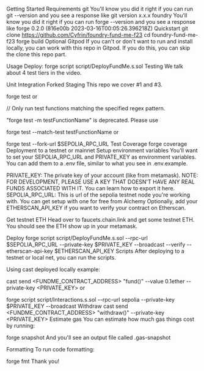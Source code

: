 Getting Started
Requirements
git
You'll know you did it right if you can run git --version and you see a response like git version x.x.x
foundry
You'll know you did it right if you can run forge --version and you see a response like forge 0.2.0 (816e00b 2023-03-16T00:05:26.396218Z)
Quickstart
git clone https://github.com/Cyfrin/foundry-fund-me-f23
cd foundry-fund-me-f23
forge build
Optional Gitpod
If you can't or don't want to run and install locally, you can work with this repo in Gitpod. If you do this, you can skip the clone this repo part.

Usage
Deploy:
forge script script/DeployFundMe.s.sol
Testing
We talk about 4 test tiers in the video.

Unit
Integration
Forked
Staging
This repo we cover #1 and #3.

forge test
or

// Only run test functions matching the specified regex pattern.

"forge test -m testFunctionName" is deprecated. Please use 

forge test --match-test testFunctionName
or

forge test --fork-url $SEPOLIA_RPC_URL
Test Coverage
forge coverage
Deployment to a testnet or mainnet
Setup environment variables
You'll want to set your SEPOLIA_RPC_URL and PRIVATE_KEY as environment variables. You can add them to a .env file, similar to what you see in .env.example.

PRIVATE_KEY: The private key of your account (like from metamask). NOTE: FOR DEVELOPMENT, PLEASE USE A KEY THAT DOESN'T HAVE ANY REAL FUNDS ASSOCIATED WITH IT.
You can learn how to export it here.
SEPOLIA_RPC_URL: This is url of the sepolia testnet node you're working with. You can get setup with one for free from Alchemy
Optionally, add your ETHERSCAN_API_KEY if you want to verify your contract on Etherscan.

Get testnet ETH
Head over to faucets.chain.link and get some testnet ETH. You should see the ETH show up in your metamask.

Deploy
forge script script/DeployFundMe.s.sol --rpc-url $SEPOLIA_RPC_URL --private-key $PRIVATE_KEY --broadcast --verify --etherscan-api-key $ETHERSCAN_API_KEY
Scripts
After deploying to a testnet or local net, you can run the scripts.

Using cast deployed locally example:

cast send <FUNDME_CONTRACT_ADDRESS> "fund()" --value 0.1ether --private-key <PRIVATE_KEY>
or

forge script script/Interactions.s.sol --rpc-url sepolia  --private-key $PRIVATE_KEY  --broadcast
Withdraw
cast send <FUNDME_CONTRACT_ADDRESS> "withdraw()"  --private-key <PRIVATE_KEY>
Estimate gas
You can estimate how much gas things cost by running:

forge snapshot
And you'll see an output file called .gas-snapshot

Formatting
To run code formatting:

forge fmt
Thank you!